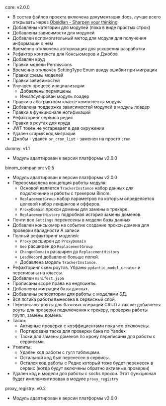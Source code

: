 core: v2.0.0
- В состав файлов проекта включена документация docs, лучше всего открывать через [Obsidian - Sharpen your thinking](https://obsidian.md/)
- Добавлены категории для модулей (пока в виде простых строк)
- Добавлены зависимости для модулей
- Добавлен вспомогательный метод для модуля для получения информации о нем
- Временно отключена авторизация для ускорения разработки
- Рефактор контекста для Консьюмеров и Джобов
- Добавлен круд
- Правки модели Permissions
- Временно отключен SettingType Enum ввиду ошибки при миграции
- Правки схемы моделей
- Правки зависимостей
- Улучшен процесс инициализации
    - Добавлены пермишены
    - Инкапсулирован модуль лоадер
- Правки в абстрактном классе компоненты модуля
- Добавлена поддержка зависимостей модулей в модуль лоадер
- Правки в функционале нотификаций
- Рефакторинг сервиса редис
- Правки в роутах для круда
- JWT токен не устаревает в дев окружении
- Удален старый код миграций
- Джобы - удален `or_cron_list` - заменен на просто `cron`

dummy: v1.1
- Модуль адаптирован к версии платформы v2.0.0

binom_companion: v0.5
- Модуль адаптирован к версии платформы v2.0.0
- Переосмыслена концепция работы модуля:
	- Основой является `TrackerInstance` набор данных для подключение и работы с трекером Binom.
	- `ReplacementGroup` набор параметров по которым определяется целевой набор лендингов и офферов.
	- `ProxyDomain` прокси домены для замены в трекере.
	- `ReplacementHistory` подробная история замены доменов.
- Почти все `Settings` перенесены в модели базы данных
- Добавлен консьюмер на событие создание прокси домена для проверки валидности A записи
- Полный рефакторинг моделей:
	- `Proxy` расширен до `ProxyDomain`
	- `Geo` расширен до `ReplacementGroup`
	- `ChangedDomain` расширен до `ReplacementHistory`
	- `LeadRecord` добавлено больше полей.
	- Добавлена модель `TrackerInstance`.
- Рефакторинг схем роутов. Убраны `pydantic_model_creator` и переписаны на классы.
- Добавлен `manifest.json`
- Прописаны scope права на ендпоинты.
- Добавлены миграции базы данных.
- Добавлены репозитории для работы с моделями БД.
- Вся логика работы вынесена в сервисный слой.
- Переписаны роуты для базовых операций CRUD а так же добавлены роуты для проверки подключения к трекеру, проверки работы групп, замены домена.
- Таски:
	- Активные проверки с коэффициентами пока что отключены.
	- Портирована таска для проверки бана по Yandex
	- Таски для замены доменов по крону переписаны для работы с сервисами.
- Утилиты:
	- Удален код работы с гугл таблицами.
	- Остальной код был перенесен в сервисы.
	- Остался код работы с Редис который тоже будет перенесен в сервис (когда будут включены обратно активные проверки)
- Удален код и модели для работы с socks прокси. Этот функционал будет имплементирован в модуле `proxy_registry`

proxy_registry: v0.2
- Модуль адаптирован к версии платформы v2.0.0